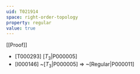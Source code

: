 ```yaml
---
uid: T021914
space: right-order-topology
property: regular
value: true
---
```

[[Proof]]

* [T000293] [$T_3$|P000005]
* [I000146] ~[$T_3$|P000005] => ~[Regular|P000011]

